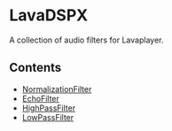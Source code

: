# LavaDSPX
A collection of audio filters for Lavaplayer.

Contents
--------
- [NormalizationFilter](/src/main/java/me/devoxin/lavadspx/NormalizationFilter.java)
- [EchoFilter](/src/main/java/me/devoxin/lavadspx/EchoFilter.java)
- [HighPassFilter](/src/main/java/me/devoxin/lavadspx/HighPassFilter.java)
- [LowPassFilter](/src/main/java/me/devoxin/lavadspx/LowPassFilter.java)
